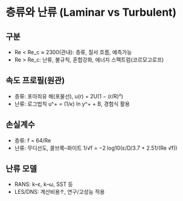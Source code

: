 # 층류와 난류 (Laminar vs Turbulent)

## 구분
- Re < Re_c ≈ 2300(관내): 층류, 질서 흐름, 예측가능
- Re > Re_c: 난류, 불규칙, 혼합강화, 에너지 스펙트럼(코르모고로프)

## 속도 프로필(원관)
- 층류: 포아죄유 해(포물선), u(r) = 2U(1 − (r/R)²)
- 난류: 로그법칙 u^+ = (1/κ) ln y^+ + B, 경험식 활용

## 손실계수
- 층류: f = 64/Re
- 난류: 무디선도, 콜브룩–화이트 1/√f = −2 log10(ε/D/3.7 + 2.51/(Re √f))

## 난류 모델
- RANS: k–ε, k–ω, SST 등
- LES/DNS: 계산비용↑, 연구/고성능 적용

